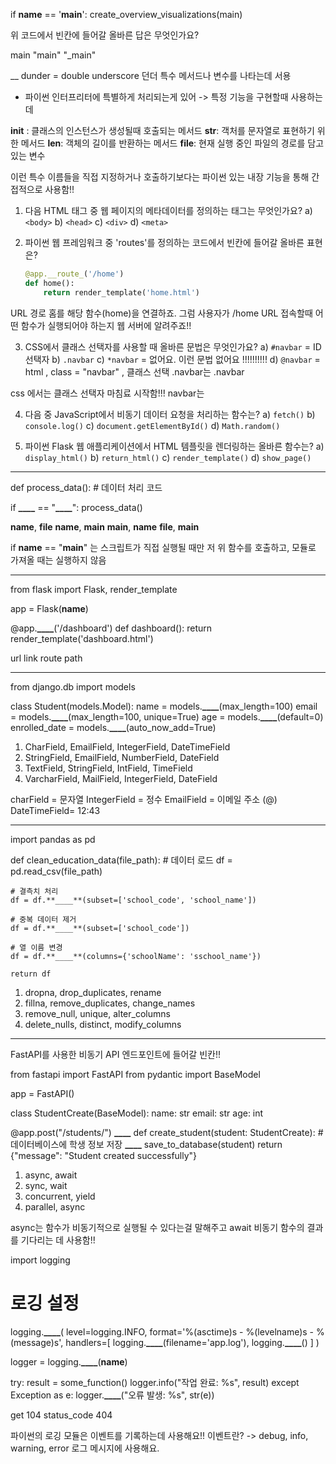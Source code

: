 
if **name** == '__main__':
    create_overview_visualizations(main)

위 코드에서 빈칸에 들어갈 올바른 답은 무엇인가요?

main
"main"
"_main"

__ dunder = double underscore 
던더 특수 메서드나 변수를 나타는데 서용
 - 파이썬 인터프리터에 특별하게 처리되는게 있어 -> 특정 기능을 구현할때 사용하는데 

 __init__ : 클래스의 인스턴스가 생성될때 호출되는 메서드 
 __str__: 객처를 문자열로 표현하기 위한 메서드 
 __len__: 객체의 길이를 반환하는 메서드 
 __file__: 현재 실행 중인 파일의 경로를 담고 있는 변수 

이런 특수 이름들을 직접 지정하거나 호출하기보다는 파이썬 있는 내장 기능을 통해 간접적으로 사용함!! 



1. 다음 HTML 태그 중 웹 페이지의 메타데이터를 정의하는 태그는 무엇인가요?
   a) `<body>`
   b) `<head>`
   c) `<div>`
   d) `<meta>`

2. 파이썬 웹 프레임워크 중 'routes'를 정의하는 코드에서 빈칸에 들어갈 올바른 표현은?
   ```python
   @app.__route_('/home')
   def home():
       return render_template('home.html')

   ```
URL 경로 홈를 해당 함수(home)을 연결하죠. 그럼 사용자가 /home URL 접속할때 어떤 함수가 실행되어야 하는지 웹 서버에 알려주죠!! 

3. CSS에서 클래스 선택자를 사용할 때 올바른 문법은 무엇인가요?
   a) `#navbar` = ID 선택자 
   b) `.navbar`
   c) `*navbar` = 없어요. 이런 문법 없어요 !!!!!!!!!!
   d) `@navbar` = html , class = "navbar" , 클래스 선택 .navbar는 .navbar 

css 에서는 클래스 선택자 마침료 시작함!!! navbar는 

4. 다음 중 JavaScript에서 비동기 데이터 요청을 처리하는 함수는?
   a) `fetch()`
   b) `console.log()`
   c) `document.getElementById()`
   d) `Math.random()`

5. 파이썬 Flask 웹 애플리케이션에서 HTML 템플릿을 렌더링하는 올바른 함수는?
   a) `display_html()`
   b) `return_html()`
   c) `render_template()`
   d) `show_page()`

---------------------------------------------------------------------------------
def process_data():
    # 데이터 처리 코드
    
if **____** == "**____**":
    process_data()

__name__, __file__
__name__, __main__
__main__, __name__
__file__, __main__

if __name__ == "__main__" 는 스크립트가 직접 실행될 때만 저 위 함수를 호출하고, 모듈로 가져올 때는 실행하지 않음 

---------------------------------------------------------------------------------

from flask import Flask, render_template

app = Flask(__name__)

@app.**____**('/dashboard')
def dashboard():
    return render_template('dashboard.html')

url
link
route
path

---------------------------------------------------------------------------------
from django.db import models

class Student(models.Model):
    name = models.**____**(max_length=100)
    email = models.**____**(max_length=100, unique=True)
    age = models.**____**(default=0)
    enrolled_date = models.**____**(auto_now_add=True)

1. CharField, EmailField, IntegerField, DateTimeField
2. StringField, EmailField, NumberField, DateField
3. TextField, StringField, IntField, TimeField
4. VarcharField, MailField, IntegerField, DateField

charField = 문자열 
IntegerField = 정수 
EmailField = 이메일 주소 (@)
DateTimeField= 12:43

---------------------------------------------------------------------------------

import pandas as pd

def clean_education_data(file_path):
    # 데이터 로드
    df = pd.read_csv(file_path)
    
    # 결측치 처리
    df = df.**____**(subset=['school_code', 'school_name'])
    
    # 중복 데이터 제거
    df = df.**____**(subset=['school_code'])
    
    # 열 이름 변경
    df = df.**____**(columns={'schoolName': 'sschool_name'})
    
    return df

1. dropna, drop_duplicates, rename
2. fillna, remove_duplicates, change_names
3. remove_null, unique, alter_columns
4. delete_nulls, distinct, modify_columns


---------------------------------------------------------------------------------
FastAPI를 사용한 비동기 API 엔드포인트에 들어갈 빈칸!! 

from fastapi import FastAPI
from pydantic import BaseModel

app = FastAPI()

class StudentCreate(BaseModel):
    name: str
    email: str
    age: int

@app.post("/students/")
**____** def create_student(student: StudentCreate):
    # 데이터베이스에 학생 정보 저장
    **____** save_to_database(student)
    return {"message": "Student created successfully"}

1. async, await
2. sync, wait
3. concurrent, yield
4. parallel, async

async는 함수가 비동기적으로 실행될 수 있다는걸 말해주고 
await 비동기 함수의 결과를 기다리는 데 사용함!! 



import logging

# 로깅 설정
logging.**____**(
    level=logging.INFO,
    format='%(asctime)s - %(levelname)s - %(message)s',
    handlers=[
        logging.**____**(filename='app.log'),
        logging.**____**()
    ]
)

logger = logging.**____**(__name__)

try:
    result = some_function()
    logger.info("작업 완료: %s", result)
except Exception as e:
    logger.**____**("오류 발생: %s", str(e))


get 104 
status_code 404 


파이썬의 로깅 모듈은 이벤트를 기록하는데 사용해요!! 
이벤트란? -> debug, info, warning, error 
로그 메시지에 사용해요. 